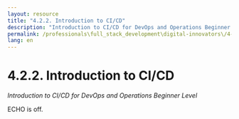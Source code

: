 ```yaml
---
layout: resource
title: "4.2.2. Introduction to CI/CD"
description: "Introduction to CI/CD for DevOps and Operations Beginner Level"
permalink: /professionals\full_stack_development\digital-innovators\/4-2-2-introduction-cicd/
lang: en
---
```


# 4.2.2. Introduction to CI/CD

*Introduction to CI/CD for DevOps and Operations Beginner Level*

ECHO is off.
